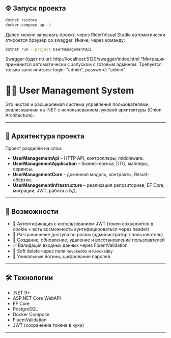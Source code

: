 ## ⚙️ Запуск проекта
```bash
dotnet restore
docker-compose up -d
```
Далее можно запускать проект, через Rider/Visual Studio автоматически откроется браузер со swagger.
Иначе, через команду:
```bash
dotnet run --project UserManagementApi
```
Swagger будет по url: http://localhost:5120/swagger/index.html
*Миграция применится автоматически с запуском с готовым админом. Требуется только залогиниться: login: "admin", password: "admin"

# 🧑‍💼 User Management System

Это чистая и расширяемая система управления пользователями, реализованная на .NET с использованием луковой архитектуры (Onion Architecture).

---

## 📐 Архитектура проекта

Проект разделён на слои:

- **UserManagementApi** – HTTP API, контроллеры, middleware.
- **UserManagementApplication** – бизнес-логика, DTO, мапперы, сервисы.
- **UserManagementCore** – доменная модель, контракты, Result-обёртки.
- **UserManagementInfrastructure** – реализация репозиториев, EF Core, миграции, JWT, работа с БД.

---

## 🚀 Возможности

- 🔐 Аутентификация с использованием JWT (токен сохраняется в cookie + есть возможность аунтифицироваться через header)
- 👤 Разграничение доступа по ролям (администратор / пользователь)
- 📝 Создание, обновление, удаление и восстановление пользователей
- ✅ Валидация входных данных через FluentValidation
- 🧠 Soft delete через поля `RevokedOn` и `RevokedBy`
- 🔁 Уникальные логины, шифрование паролей

---

## 🛠️ Технологии

- .NET 9+
- ASP.NET Core WebAPI
- EF Core
- PostgreSQL
- Docker Compose
- FluentValidation
- JWT (сохранение токена в куки)
  
---

